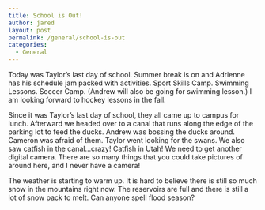 ```yaml
---
title: School is Out!
author: jared
layout: post
permalink: /general/school-is-out
categories:
  - General
---
```

Today was Taylor&#8217;s last day of school. Summer break is on and Adrienne has his schedule jam packed with activities. Sport Skills Camp. Swimming Lessons. Soccer Camp. (Andrew will also be going for swimming lesson.) I am looking forward to hockey lessons in the fall.

Since it was Taylor&#8217;s last day of school, they all came up to campus for lunch. Afterward we headed over to a canal that runs along the edge of the parking lot to feed the ducks. Andrew was bossing the ducks around. Cameron was afraid of them. Taylor went looking for the swans. We also saw catfish in the canal&#8230;crazy! Catfish in Utah! We need to get another digital camera. There are so many things that you could take pictures of around here, and I never have a camera!

The weather is starting to warm up. It is hard to believe there is still so much snow in the mountains right now. The reservoirs are full and there is still a lot of snow pack to melt. Can anyone spell flood season?